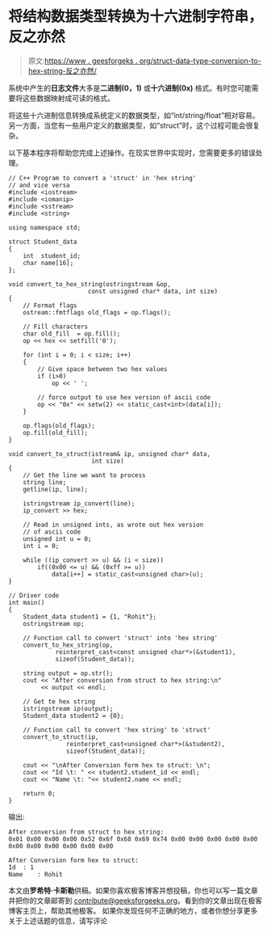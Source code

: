 # 将结构数据类型转换为十六进制字符串，反之亦然

> 原文:[https://www . geesforgeks . org/struct-data-type-conversion-to-hex-string-反之亦然/](https://www.geeksforgeeks.org/conversion-of-struct-data-type-to-hex-string-and-vice-versa/)

系统中产生的**日志文件**大多是**二进制(0，1)** 或**十六进制(0x)** 格式。有时您可能需要将这些数据映射成可读的格式。

将这些十六进制信息转换成系统定义的数据类型，如“int/string/float”相对容易。另一方面，当您有一些用户定义的数据类型，如“struct”时，这个过程可能会很复杂。

以下基本程序将帮助您完成上述操作。在现实世界中实现时，您需要更多的错误处理。

```
// C++ Program to convert a 'struct' in 'hex string'
// and vice versa
#include <iostream>
#include <iomanip>
#include <sstream>
#include <string>

using namespace std;

struct Student_data
{
    int  student_id;
    char name[16];
};

void convert_to_hex_string(ostringstream &op,
                      const unsigned char* data, int size)
{
    // Format flags
    ostream::fmtflags old_flags = op.flags();

    // Fill characters
    char old_fill  = op.fill();
    op << hex << setfill('0');

    for (int i = 0; i < size; i++)
    {
        // Give space between two hex values
        if (i>0)
            op << ' ';

        // force output to use hex version of ascii code
        op << "0x" << setw(2) << static_cast<int>(data[i]);
    }

    op.flags(old_flags);
    op.fill(old_fill);
}

void convert_to_struct(istream& ip, unsigned char* data,
                       int size)
{
    // Get the line we want to process
    string line;
    getline(ip, line);

    istringstream ip_convert(line);
    ip_convert >> hex;

    // Read in unsigned ints, as wrote out hex version
    // of ascii code
    unsigned int u = 0;
    int i = 0;

    while ((ip_convert >> u) && (i < size))
        if((0x00 <= u) && (0xff >= u))
            data[i++] = static_cast<unsigned char>(u);
}

// Driver code
int main()
{
    Student_data student1 = {1, "Rohit"};
    ostringstream op;

    // Function call to convert 'struct' into 'hex string'
    convert_to_hex_string(op,
             reinterpret_cast<const unsigned char*>(&student1),
             sizeof(Student_data));

    string output = op.str();
    cout << "After conversion from struct to hex string:\n"
         << output << endl;

    // Get te hex string
    istringstream ip(output);
    Student_data student2 = {0};

    // Function call to convert 'hex string' to 'struct'
    convert_to_struct(ip,
                reinterpret_cast<unsigned char*>(&student2),
                sizeof(Student_data));

    cout << "\nAfter Conversion form hex to struct: \n";
    cout << "Id \t: " << student2.student_id << endl;
    cout << "Name \t: "<< student2.name << endl;

    return 0;
}
```

输出:

```
After conversion from struct to hex string:
0x01 0x00 0x00 0x00 0x52 0x6f 0x68 0x69 0x74 0x00 0x00 0x00 0x00 0x00 
0x00 0x00 0x00 0x00 0x00 0x00

After Conversion form hex to struct: 
Id 	: 1
Name 	: Rohit

```

本文由**罗希特·卡斯勒**供稿。如果你喜欢极客博客并想投稿，你也可以写一篇文章并把你的文章邮寄到 contribute@geeksforgeeks.org。看到你的文章出现在极客博客主页上，帮助其他极客。
如果你发现任何不正确的地方，或者你想分享更多关于上述话题的信息，请写评论